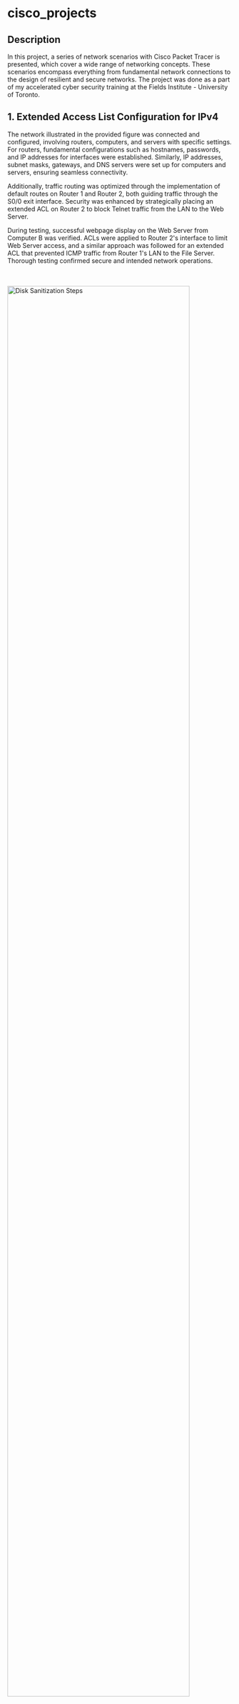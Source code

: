 # cisco_projects

<h2>Description</h2>
In this project,  a series of network scenarios with Cisco Packet Tracer is presented, which cover a wide range of networking concepts. These scenarios encompass everything from fundamental network connections to the design of resilient and secure networks. The project was done as a part of my accelerated cyber security training at the Fields Institute - University of Toronto.

<h2>1. Extended Access List Configuration for IPv4</h2>

The network illustrated in the provided figure was connected and configured, involving routers, computers, and servers with specific settings. For routers, fundamental configurations such as hostnames, passwords, and IP addresses for interfaces were established. Similarly, IP addresses, subnet masks, gateways, and DNS servers were set up for computers and servers, ensuring seamless connectivity.

Additionally, traffic routing was optimized through the implementation of default routes on Router 1 and Router 2, both guiding traffic through the S0/0 exit interface. Security was enhanced by strategically placing an extended ACL on Router 2 to block Telnet traffic from the LAN to the Web Server.

During testing, successful webpage display on the Web Server from Computer B was verified. ACLs were applied to Router 2's interface to limit Web Server access, and a similar approach was followed for an extended ACL that prevented ICMP traffic from Router 1's LAN to the File Server. Thorough testing confirmed secure and intended network operations.

<br />
<br />
<img src="https://github.com/sdkallullathil/cisco_projects/blob/3e6bd46f34b1fd1c870a149fbe6657e8a6cc3490/snl-1.png" height="90%" width="90%" alt="Disk Sanitization Steps"/>
<br />
<br />

<h2>2. IPSec Site-to-Site VPN</h2>

During the lab, a Site-to-site IPSec VPN was successfully configured in a provided scenario using Cisco Packet Tracer as the implementation environment. Devices were connected based on the network diagram, and essential configurations were applied to the routers. Basic setups for the hosts, including IP addresses, subnet masks, default gateways, and DNS server addresses, were also implemented.

Furthermore, EIGRP Dynamic Routing was configured on the routers, specifying advertised networks in autonomous system number 10. The network's functionality was tested by pinging from Computer A to Computer B while monitoring packet contents. A site-to-site VPN was established between Routers 1 and 3, involving key policy creation, shared key setup, defining allowed traffic, transforming sets, creating a crypto map, binding it to the interface, and troubleshooting.

Lastly, the setup was retested to confirm encrypted packet transmission from Computer A to Computer B. This lab experience significantly improved skills in configuring and troubleshooting intricate network setups, further enhancing proficiency in network implementation and security.
<br />
<br />
<img src="https://github.com/sdkallullathil/cisco_projects/blob/b6f746f1163210928f30ad3ac6267a0489cc7c22/snl3.png" height="90%" width="90%" alt="Disk Sanitization Steps"/>
<br />
<br />

<h2>3. EIGRP Configuration on a Cisco Router</h2>

Network connectivity was established according to the provided figure, and network settings were configured accordingly. Basic router configurations involving hostname assignment, password setup, and interface IP addressing were implemented. The settings for computers were adjusted to enable seamless communication. EIGRP Dynamic Routing was then configured on the routers to advertise specific networks within the autonomous system.

Validation of the configuration involved conducting PING tests between computers and inspecting routing tables. Additionally, the effects of changing the autonomous system number within EIGRP were explored. A comprehensive assessment of connectivity and routing tables ensured the network's optimal performance.
<br />
<br />
<img src="https://github.com/sdkallullathil/cisco_projects/blob/4378bfc13156d37b079e65db6b927fef8b0fec6a/lab5.png" height="90%" width="90%" alt="Disk Sanitization Steps"/>
<br />
<br />

<h2>4. Static NAT Configuration</h2>


The depicted network was established and configured. Router 1's adjustments, made through the console link to Computer A, encompassed hostname assignment ('Router1'), password settings, VTY password configuration, and IP assignment for FE0/0 and FE0/1 interfaces. Similar adjustments were applied to Computer A, involving IP settings.

Likewise, Router 2's configuration changes, executed via the console link to Computer B, included hostname assignment ('Router2'), password settings, VTY password definition, and IP configuration for FE0/0 and FE0/1 interfaces. Concurrently, adjustments were made to Computer D's IP settings.

Additionally, Static NAT was set up on Router 1 using specific internal and external addresses. To ensure data transmission between Computer A and Computer D, Static Routing was configured on both Router 1 and Router 2. Network performance was assessed through WireShark installation on Computer D and executing a PING command from Computer A to Computer D, observing the source IP address within the PING message.

<br />
<br />
<img src="https://github.com/sdkallullathil/cisco_projects/blob/8436cb01fbc8f291116a781f7b0f44c964e970bf/lab3.png" height="90%" width="90%" alt="Disk Sanitization Steps"/>
<br />
<br />

<h2>5. Static Routing</h2>

The network depicted in the figure above was connected, and configurations were implemented as follows: On Router 1, essential tasks were performed, including hostname assignment, console, secret, and VTY password setup, as well as interface configurations for FE0/0 and S0/0. Router 2 underwent a similar basic configuration, involving hostname assignment, suitable passwords, and interface setup.
Regarding the computers, adjustments were made to their settings. For Computer A and Computer B, I defined necessary parameters like subnet masks, default gateways, and DNS server addresses. Likewise, Computer C and Computer D had their configurations updated accordingly.

Additionally, static routing was established on Router 1 to direct traffic for specific destinations, while Router 2 was configured similarly to route designated traffic.
To confirm the effectiveness of the setup, PING tests were conducted from Computer A to Computers C and D, ensuring seamless communication within the network.

<br />
<br />
<img src="https://github.com/sdkallullathil/cisco_projects/blob/ac1f4aa78414ea6de22bd70bea712917a8bc62db/lab4.png" height="90%" width="90%" alt="Disk Sanitization Steps"/>
<br />
<br />

<h2>6. Wireless Access Point Configuration</h2>

The task involves configuring an access point to create a wireless network and connecting client PCs to this network. Devices in the topology diagram are connected for this purpose. Initially, Router0 is configured as a DHCP server with a designated DHCP range. The access point is then configured by selecting Port 1 for the wireless link and making adjustments to the SSID (Fields), channel (1), and security type (WPA2-PSK) with a passphrase. Subsequently, the client laptop is configured to connect to the wireless network by selecting the Fields network and entering the passphrase. A connectivity test using the "ping" command is conducted to verify the network's operational status.

<br />
<br />
<img src="https://github.com/sdkallullathil/cisco_projects/blob/e505a70c608763bb4bd6e333558f98e46d17f480/lab6-1.png" height="90%" width="90%" alt="Disk Sanitization Steps"/>
<br />
<br />

<h2>7. Wireless Router Configuration</h2>

The lab aimed to establish a wireless network using a router and connecting clients to it. The setup began with adjustments made in the router's GUI configuration, involving changes in IP address and subnet mask. DHCP server settings were configured, specifying DHCP enabling, starting IP, and maximum DHCP hosts. Basic wireless settings were configured, setting the network mode, SSID, and channel. Security settings were established, defining security mode, encryption, and passphrase. The final step included client configuration for wireless connection and a connectivity test was performed through "ping" commands between client computers for network communication validation.

<br />
<br />
<img src="https://github.com/sdkallullathil/cisco_projects/blob/dd1a3149f18c33de9022c14ce399e2166ce7646c/lab6-2.png" height="90%" width="90%" alt="Disk Sanitization Steps"/>
<br />
<br />
